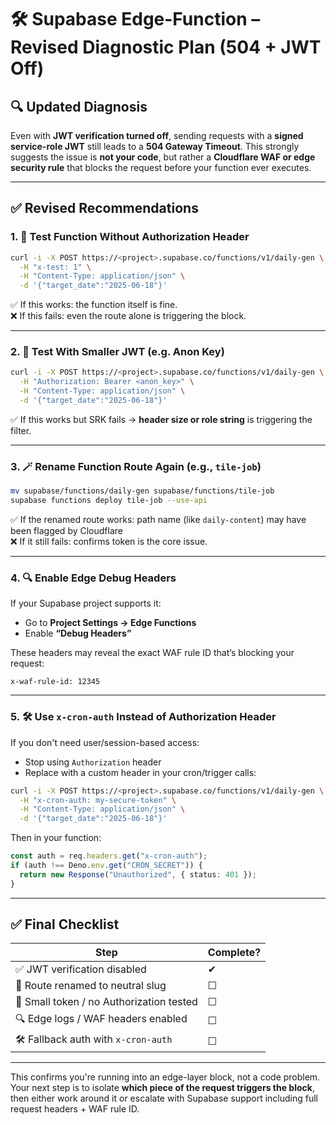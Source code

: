 
# 🛠️ Supabase Edge-Function – Revised Diagnostic Plan (504 + JWT Off)

## 🔍 Updated Diagnosis

Even with **JWT verification turned off**, sending requests with a **signed service-role JWT** still leads to a **504 Gateway Timeout**. This strongly suggests the issue is **not your code**, but rather a **Cloudflare WAF or edge security rule** that blocks the request before your function ever executes.

---

## ✅ Revised Recommendations

### 1. 🔧 Test Function Without Authorization Header

```bash
curl -i -X POST https://<project>.supabase.co/functions/v1/daily-gen \
  -H "x-test: 1" \
  -H "Content-Type: application/json" \
  -d '{"target_date":"2025-06-18"}'
```

✅ If this works: the function itself is fine.  
❌ If this fails: even the route alone is triggering the block.

---

### 2. 🧪 Test With Smaller JWT (e.g. Anon Key)

```bash
curl -i -X POST https://<project>.supabase.co/functions/v1/daily-gen \
  -H "Authorization: Bearer <anon_key>" \
  -H "Content-Type: application/json" \
  -d '{"target_date":"2025-06-18"}'
```

✅ If this works but SRK fails → **header size or role string** is triggering the filter.

---

### 3. 🪄 Rename Function Route Again (e.g., `tile-job`)

```bash
mv supabase/functions/daily-gen supabase/functions/tile-job
supabase functions deploy tile-job --use-api
```

✅ If the renamed route works: path name (like `daily-content`) may have been flagged by Cloudflare  
❌ If it still fails: confirms token is the core issue.

---

### 4. 🔍 Enable Edge Debug Headers

If your Supabase project supports it:
- Go to **Project Settings → Edge Functions**
- Enable **“Debug Headers”**

These headers may reveal the exact WAF rule ID that’s blocking your request:
```
x-waf-rule-id: 12345
```

---

### 5. 🛠 Use `x-cron-auth` Instead of Authorization Header

If you don't need user/session-based access:
- Stop using `Authorization` header
- Replace with a custom header in your cron/trigger calls:

```bash
curl -i -X POST https://<project>.supabase.co/functions/v1/daily-gen \
  -H "x-cron-auth: my-secure-token" \
  -H "Content-Type: application/json" \
  -d '{"target_date":"2025-06-18"}'
```

Then in your function:
```ts
const auth = req.headers.get("x-cron-auth");
if (auth !== Deno.env.get("CRON_SECRET")) {
  return new Response("Unauthorized", { status: 401 });
}
```

---

## ✅ Final Checklist

| Step | Complete? |
|------|-----------|
| ✅ JWT verification disabled | ✔ |
| 🔁 Route renamed to neutral slug | ☐ |
| 🧪 Small token / no Authorization tested | ☐ |
| 🔍 Edge logs / WAF headers enabled | ☐ |
| 🛠 Fallback auth with `x-cron-auth` | ☐ |

---

This confirms you're running into an edge-layer block, not a code problem. Your next step is to isolate **which piece of the request triggers the block**, then either work around it or escalate with Supabase support including full request headers + WAF rule ID.
